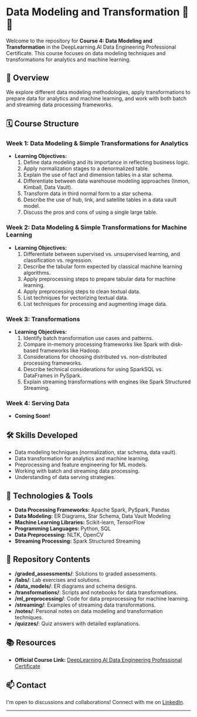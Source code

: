 # Data Modeling and Transformation 🧩🔄

Welcome to the repository for **Course 4: Data Modeling and Transformation** in the DeepLearning.AI Data Engineering Professional Certificate. This course focuses on data modeling techniques and transformations for analytics and machine learning.

## 📖 Overview

We explore different data modeling methodologies, apply transformations to prepare data for analytics and machine learning, and work with both batch and streaming data processing frameworks.

## 🗓 Course Structure

### **Week 1: Data Modeling & Simple Transformations for Analytics**

- **Learning Objectives:**
  1. Define data modeling and its importance in reflecting business logic.
  2. Apply normalization stages to a denormalized table.
  3. Explain the use of fact and dimension tables in a star schema.
  4. Differentiate between data warehouse modeling approaches (Inmon, Kimball, Data Vault).
  5. Transform data in third normal form to a star schema.
  6. Describe the use of hub, link, and satellite tables in a data vault model.
  7. Discuss the pros and cons of using a single large table.

### **Week 2: Data Modeling & Simple Transformations for Machine Learning**

- **Learning Objectives:**
  1. Differentiate between supervised vs. unsupervised learning, and classification vs. regression.
  2. Describe the tabular form expected by classical machine learning algorithms.
  3. Apply preprocessing steps to prepare tabular data for machine learning.
  4. Apply preprocessing steps to clean textual data.
  5. List techniques for vectorizing textual data.
  6. List techniques for processing and augmenting image data.

### **Week 3: Transformations**

- **Learning Objectives:**
  1. Identify batch transformation use cases and patterns.
  2. Compare in-memory processing frameworks like Spark with disk-based frameworks like Hadoop.
  3. Considerations for choosing distributed vs. non-distributed processing frameworks.
  4. Describe technical considerations for using SparkSQL vs. DataFrames in PySpark.
  5. Explain streaming transformations with engines like Spark Structured Streaming.

### **Week 4: Serving Data**

- **Coming Soon!**

## 🛠 Skills Developed

- Data modeling techniques (normalization, star schema, data vault).
- Data transformation for analytics and machine learning.
- Preprocessing and feature engineering for ML models.
- Working with batch and streaming data processing.
- Understanding of data serving strategies.

## 🔧 Technologies & Tools

- **Data Processing Frameworks:** Apache Spark, PySpark, Pandas
- **Data Modeling:** ER Diagrams, Star Schema, Data Vault Modeling
- **Machine Learning Libraries:** Scikit-learn, TensorFlow
- **Programming Languages:** Python, SQL
- **Data Preprocessing:** NLTK, OpenCV
- **Streaming Processing:** Spark Structured Streaming

## 📂 Repository Contents

- **/graded_assessments/**: Solutions to graded assessments.
- **/labs/**: Lab exercises and solutions.
- **/data_models/**: ER diagrams and schema designs.
- **/transformations/**: Scripts and notebooks for data transformations.
- **/ml_preprocessing/**: Code for data preprocessing for machine learning.
- **/streaming/**: Examples of streaming data transformations.
- **/notes/**: Personal notes on data modeling and transformation techniques.
- **/quizzes/**: Quiz answers with detailed explanations.

## 📚 Resources

- **Official Course Link:** [DeepLearning.AI Data Engineering Professional Certificate](https://deeplearning.ai/courses/data-engineering)

## 📫 Contact

I'm open to discussions and collaborations! Connect with me on [LinkedIn](https://www.linkedin.com/in/abdelhaks).

---
